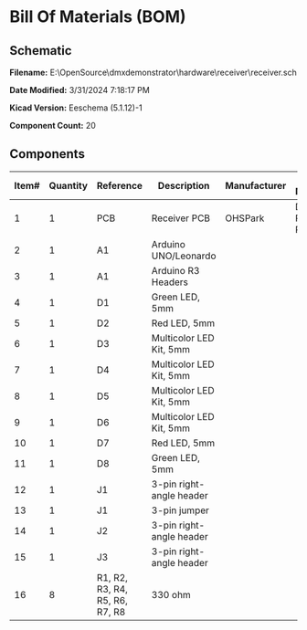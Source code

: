 
# Bill Of Materials (BOM)

## Schematic

**Filename:** E:\OpenSource\dmxdemonstrator\hardware\receiver\receiver.sch

**Date Modified:** 3/31/2024 7:18:17 PM

**Kicad Version:** Eeschema (5.1.12)-1

**Component Count:** 20

## Components

Item#|Quantity|Reference|Description|Manufacturer|Part Number|Datasheet|Notes
-----|--------|---------|-----------|------------|-----------|---------|-----
1|1|PCB|Receiver PCB|OHSPark|DMX-RX1, Rev 1.4||[Order](https://oshpark.com/shared_projects/KHwUs20e)|
2|1|A1|Arduino UNO/Leonardo||||
3|1|A1|Arduino R3 Headers||||
4|1|D1|Green LED, 5mm||||
5|1|D2|Red LED, 5mm||||
6|1|D3|Multicolor LED Kit, 5mm||||
7|1|D4|Multicolor LED Kit, 5mm||||
8|1|D5|Multicolor LED Kit, 5mm||||
9|1|D6|Multicolor LED Kit, 5mm||||
10|1|D7|Red LED, 5mm||||
11|1|D8|Green LED, 5mm||||
12|1|J1|3-pin right-angle header||||
13|1|J1|3-pin jumper||||
14|1|J2|3-pin right-angle header||||
15|1|J3|3-pin right-angle header||||
16|8|R1, R2, R3, R4, R5, R6, R7, R8|330 ohm||||
<!--BOMROW-->

